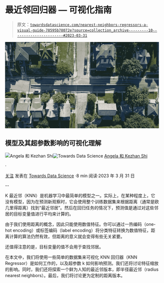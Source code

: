 # 最近邻回归器 — 可视化指南

> 原文：[`towardsdatascience.com/nearest-neighbors-regressors-a-visual-guide-78595b78072e?source=collection_archive---------10-----------------------#2023-03-31`](https://towardsdatascience.com/nearest-neighbors-regressors-a-visual-guide-78595b78072e?source=collection_archive---------10-----------------------#2023-03-31)

![](img/bc24d842e277ced70e9a10b211985b90.png)

## 模型及其超参数影响的可视化理解

[](https://medium.com/@angela.shi?source=post_page-----78595b78072e--------------------------------)![Angela 和 Kezhan Shi](https://medium.com/@angela.shi?source=post_page-----78595b78072e--------------------------------)[](https://towardsdatascience.com/?source=post_page-----78595b78072e--------------------------------)![Towards Data Science](https://towardsdatascience.com/?source=post_page-----78595b78072e--------------------------------) [Angela 和 Kezhan Shi](https://medium.com/@angela.shi?source=post_page-----78595b78072e--------------------------------)

·

[关注](https://medium.com/m/signin?actionUrl=https%3A%2F%2Fmedium.com%2F_%2Fsubscribe%2Fuser%2F2bf03e38122e&operation=register&redirect=https%3A%2F%2Ftowardsdatascience.com%2Fnearest-neighbors-regressors-a-visual-guide-78595b78072e&user=Angela+and+Kezhan+Shi&userId=2bf03e38122e&source=post_page-2bf03e38122e----78595b78072e---------------------post_header-----------) 发表在 [Towards Data Science](https://towardsdatascience.com/?source=post_page-----78595b78072e--------------------------------) ·8 min 阅读·2023 年 3 月 31 日[](https://medium.com/m/signin?actionUrl=https%3A%2F%2Fmedium.com%2F_%2Fvote%2Ftowards-data-science%2F78595b78072e&operation=register&redirect=https%3A%2F%2Ftowardsdatascience.com%2Fnearest-neighbors-regressors-a-visual-guide-78595b78072e&user=Angela+and+Kezhan+Shi&userId=2bf03e38122e&source=-----78595b78072e---------------------clap_footer-----------)

--

[](https://medium.com/m/signin?actionUrl=https%3A%2F%2Fmedium.com%2F_%2Fbookmark%2Fp%2F78595b78072e&operation=register&redirect=https%3A%2F%2Ftowardsdatascience.com%2Fnearest-neighbors-regressors-a-visual-guide-78595b78072e&source=-----78595b78072e---------------------bookmark_footer-----------)

K 最近邻（KNN）是机器学习中最简单的模型之一。实际上，在某种程度上，它没有模型，因为在预测新观察时，它会使用整个训练数据集来根据距离（通常是欧几里得距离）找到“最近邻居”。然后在回归任务的情况下，预测值是通过对这些邻居的目标变量值进行平均来计算的。

由于我们使用距离的概念，因此只能使用数值特征。你可以通过一热编码（one-hot encoding）或标签编码（label encoding）将分类特征转换为数值特征，距离计算的算法仍然有效，但距离的意义就会变得有些无关紧要。

还值得注意的是，目标变量的值不会用于查找邻居。

在本文中，我们将使用一些简单的数据集来可视化 KNN 回归器（KNN Regressor）是如何工作的，以及超参数 k 如何影响预测。我们还将讨论特征缩放的影响。同时，我们还将探索一个鲜为人知的最近邻版本，即半径最近邻（radius nearest neighbors）。最后，我们将讨论更为定制的距离版本。
